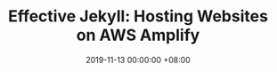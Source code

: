 ---
layout: post
title: "Effective Jekyll: Hosting Websites on AWS Amplify"
description: "Effective Jekyll: Hosting Websites on AWS Amplify"
date: 2019-11-13 00:00:00 +08:00
image: /assets/2019-11-13-effective-jekyll-hosting-websites-on-aws-amplify/banner.jpg
categories:
    - code
---